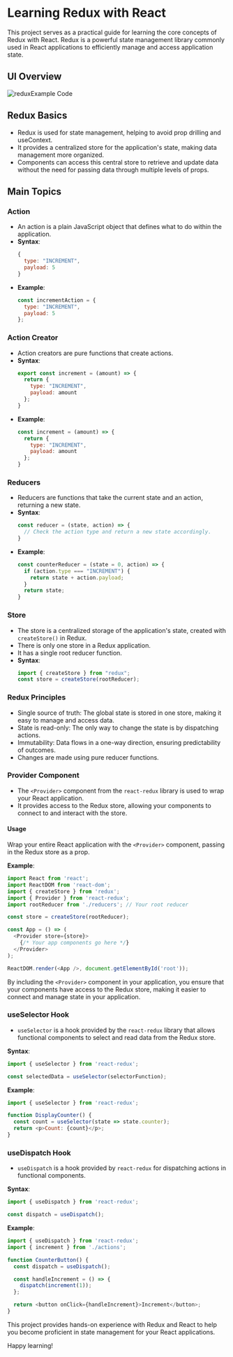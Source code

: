 
# Learning Redux with React

This project serves as a practical guide for learning the core concepts of Redux with React. Redux is a powerful state management library commonly used in React applications to efficiently manage and access application state.
## UI Overview
![reduxExample Code](https://github.com/deepak0035/Redux-Doc-with-example-Code/assets/64684117/e14a2bf3-f0f2-400d-bc36-a7a5a1538b9a)

## Redux Basics

- Redux is used for state management, helping to avoid prop drilling and useContext.
- It provides a centralized store for the application's state, making data management more organized.
- Components can access this central store to retrieve and update data without the need for passing data through multiple levels of props.

## Main Topics

### Action

- An action is a plain JavaScript object that defines what to do within the application.
- **Syntax**:
  ```javascript
  {
    type: "INCREMENT",
    payload: 5
  }
  ```
- **Example**:
  ```javascript
  const incrementAction = {
    type: "INCREMENT",
    payload: 5
  };
  ```

### Action Creator

- Action creators are pure functions that create actions.
- **Syntax**:
  ```javascript
  export const increment = (amount) => {
    return {
      type: "INCREMENT",
      payload: amount
    };
  }
  ```
- **Example**:
  ```javascript
  const increment = (amount) => {
    return {
      type: "INCREMENT",
      payload: amount
    };
  }
  ```

### Reducers

- Reducers are functions that take the current state and an action, returning a new state.
- **Syntax**:
  ```javascript
  const reducer = (state, action) => {
    // Check the action type and return a new state accordingly.
  }
  ```
- **Example**:
  ```javascript
  const counterReducer = (state = 0, action) => {
    if (action.type === "INCREMENT") {
      return state + action.payload;
    }
    return state;
  }
  ```

### Store

- The store is a centralized storage of the application's state, created with `createStore()` in Redux.
- There is only one store in a Redux application.
- It has a single root reducer function.
- **Syntax**:
  ```javascript
  import { createStore } from "redux";
  const store = createStore(rootReducer);
  ```

### Redux Principles

- Single source of truth: The global state is stored in one store, making it easy to manage and access data.
- State is read-only: The only way to change the state is by dispatching actions.
- Immutability: Data flows in a one-way direction, ensuring predictability of outcomes.
- Changes are made using pure reducer functions.

### Provider Component

- The `<Provider>` component from the `react-redux` library is used to wrap your React application.
- It provides access to the Redux store, allowing your components to connect to and interact with the store.

#### Usage

Wrap your entire React application with the `<Provider>` component, passing in the Redux store as a prop.

**Example**:

```javascript
import React from 'react';
import ReactDOM from 'react-dom';
import { createStore } from 'redux';
import { Provider } from 'react-redux';
import rootReducer from './reducers'; // Your root reducer

const store = createStore(rootReducer);

const App = () => (
  <Provider store={store}>
    {/* Your app components go here */}
  </Provider>
);

ReactDOM.render(<App />, document.getElementById('root'));
```

By including the `<Provider>` component in your application, you ensure that your components have access to the Redux store, making it easier to connect and manage state in your application.

### useSelector Hook

- `useSelector` is a hook provided by the `react-redux` library that allows functional components to select and read data from the Redux store.

**Syntax**:

```javascript
import { useSelector } from 'react-redux';

const selectedData = useSelector(selectorFunction);
```

**Example**:

```javascript
import { useSelector } from 'react-redux';

function DisplayCounter() {
  const count = useSelector(state => state.counter);
  return <p>Count: {count}</p>;
}
```

### useDispatch Hook

- `useDispatch` is a hook provided by `react-redux` for dispatching actions in functional components.

**Syntax**:

```javascript
import { useDispatch } from 'react-redux';

const dispatch = useDispatch();
```

**Example**:

```javascript
import { useDispatch } from 'react-redux';
import { increment } from './actions';

function CounterButton() {
  const dispatch = useDispatch();

  const handleIncrement = () => {
    dispatch(increment(1));
  };

  return <button onClick={handleIncrement}>Increment</button>;
}
```

This project provides hands-on experience with Redux and React to help you become proficient in state management for your React applications.

Happy learning!
```
